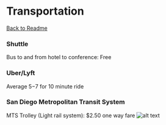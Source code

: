 # Transportation
[Back to Readme](https://github.com/jasminetan/se-trip-plan/blob/master/README.md)
### Shuttle
Bus to and from hotel to conference: Free
### Uber/Lyft
Average $5-$7 for 10 minute ride


### San Diego Metropolitan Transit System
MTS Trolley (Light rail system): $2.50 one way fare
![alt text](http://www.bohemiancatering.us/wp-content/uploads/2018/06/trolley-system-map-san-diego-trip-pinterest-san-diego-trip-and-with-regard-to-trolley-map-san-diego.png)


